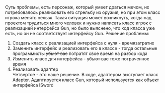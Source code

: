 Суть проблемы, есть персонаж, который умеет драться мечом, но потребовалось
реализовать его стрельбу из оружия, но при этом класс игрока менять нельзя.
Такая ситуация может возникнуть, когда над проектом трудиться много человек
и нужно написать класс игрок с реализацией интерфейса Gun, но было выяснено, что
код класса уже есть, но он не соответствует интерфейсу Gun. Решение проблемы:
1) Создать класс с реализацией интерфейса с нуля - времязатратно
2) Заменить интерфейс и реализовать его в классе - тогда остальные программисты ~~убьют вас~~ потратят свое время на разбор кода
3) Изменить класс для интерфейса - ~~убьют вас~~ тоже потраченное время 
4) Реализовать адаптер                 
Четвертое - это наше решение. В коде, адаптером выступает класс Adapter.
Адаптируется класс Gun, который используется как объект интерфейса ISword
